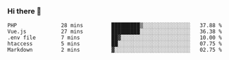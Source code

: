 ### Hi there 👋

<!--START_SECTION:waka-->

```text
PHP              28 mins         █████████▒░░░░░░░░░░░░░░░   37.88 %
Vue.js           27 mins         █████████░░░░░░░░░░░░░░░░   36.38 %
.env file        7 mins          ██▓░░░░░░░░░░░░░░░░░░░░░░   10.00 %
htaccess         5 mins          ██░░░░░░░░░░░░░░░░░░░░░░░   07.75 %
Markdown         2 mins          ▓░░░░░░░░░░░░░░░░░░░░░░░░   02.75 %
```

<!--END_SECTION:waka-->

<!--
**Jonas-VanHaeken/Jonas-VanHaeken** is a ✨ _special_ ✨ repository because its `README.md` (this file) appears on your GitHub profile.

Here are some ideas to get you started:

- 🔭 I’m currently working on ...
- 🌱 I’m currently learning ...
- 👯 I’m looking to collaborate on ...
- 🤔 I’m looking for help with ...
- 💬 Ask me about ...
- 📫 How to reach me: ...
- 😄 Pronouns: ...
- ⚡ Fun fact: ...
-->

